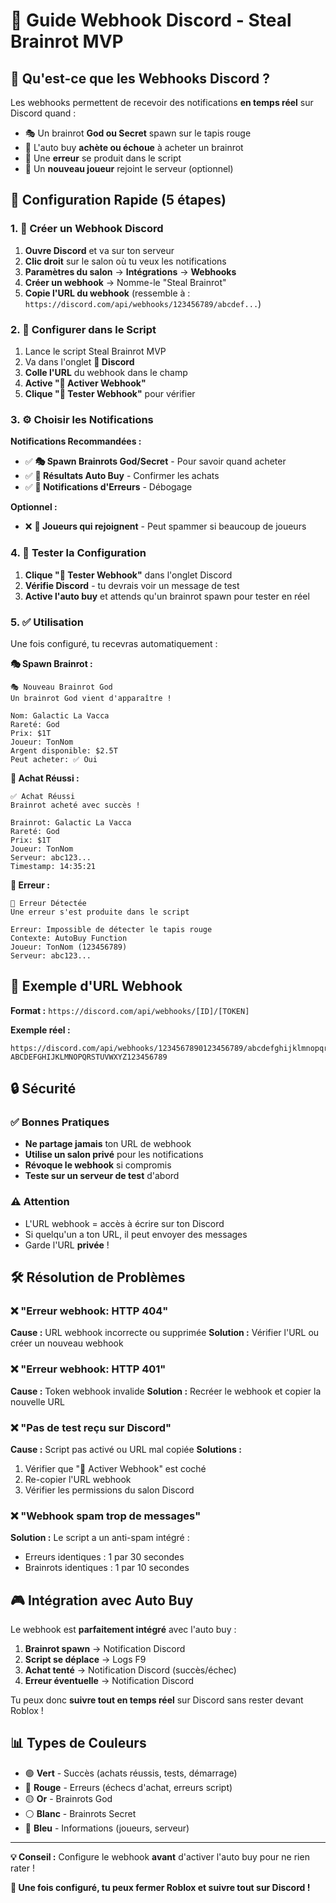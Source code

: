 # 📡 Guide Webhook Discord - Steal Brainrot MVP

## 🎯 Qu'est-ce que les Webhooks Discord ?

Les webhooks permettent de recevoir des notifications **en temps réel** sur Discord quand :
- 🎭 Un brainrot **God ou Secret** spawn sur le tapis rouge
- 🛒 L'auto buy **achète ou échoue** à acheter un brainrot
- 🚨 Une **erreur** se produit dans le script
- 👤 Un **nouveau joueur** rejoint le serveur (optionnel)

## 🚀 Configuration Rapide (5 étapes)

### 1. 📱 Créer un Webhook Discord

1. **Ouvre Discord** et va sur ton serveur
2. **Clic droit** sur le salon où tu veux les notifications
3. **Paramètres du salon** → **Intégrations** → **Webhooks**
4. **Créer un webhook** → Nomme-le "Steal Brainrot"
5. **Copie l'URL du webhook** (ressemble à : `https://discord.com/api/webhooks/123456789/abcdef...`)

### 2. 🔧 Configurer dans le Script

1. Lance le script Steal Brainrot MVP
2. Va dans l'onglet **📡 Discord**
3. **Colle l'URL** du webhook dans le champ
4. **Active "📡 Activer Webhook"**
5. **Clique "🧪 Tester Webhook"** pour vérifier

### 3. ⚙️ Choisir les Notifications

**Notifications Recommandées :**
- ✅ **🎭 Spawn Brainrots God/Secret** - Pour savoir quand acheter
- ✅ **🛒 Résultats Auto Buy** - Confirmer les achats
- ✅ **🚨 Notifications d'Erreurs** - Débogage

**Optionnel :**
- ❌ **👤 Joueurs qui rejoignent** - Peut spammer si beaucoup de joueurs

### 4. 🧪 Tester la Configuration

1. **Clique "🧪 Tester Webhook"** dans l'onglet Discord
2. **Vérifie Discord** - tu devrais voir un message de test
3. **Active l'auto buy** et attends qu'un brainrot spawn pour tester en réel

### 5. ✅ Utilisation

Une fois configuré, tu recevras automatiquement :

**🎭 Spawn Brainrot :**
```
🎭 Nouveau Brainrot God
Un brainrot God vient d'apparaître !

Nom: Galactic La Vacca
Rareté: God  
Prix: $1T
Joueur: TonNom
Argent disponible: $2.5T
Peut acheter: ✅ Oui
```

**🛒 Achat Réussi :**
```
✅ Achat Réussi
Brainrot acheté avec succès !

Brainrot: Galactic La Vacca
Rareté: God
Prix: $1T
Joueur: TonNom
Serveur: abc123...
Timestamp: 14:35:21
```

**🚨 Erreur :**
```
🚨 Erreur Détectée
Une erreur s'est produite dans le script

Erreur: Impossible de détecter le tapis rouge
Contexte: AutoBuy Function
Joueur: TonNom (123456789)
Serveur: abc123...
```

## 📱 Exemple d'URL Webhook

**Format :** `https://discord.com/api/webhooks/[ID]/[TOKEN]`

**Exemple réel :**
```
https://discord.com/api/webhooks/1234567890123456789/abcdefghijklmnopqrstuvwxyz-ABCDEFGHIJKLMNOPQRSTUVWXYZ123456789
```

## 🔒 Sécurité

### ✅ Bonnes Pratiques
- **Ne partage jamais** ton URL de webhook
- **Utilise un salon privé** pour les notifications
- **Révoque le webhook** si compromis
- **Teste sur un serveur de test** d'abord

### ⚠️ Attention
- L'URL webhook = accès à écrire sur ton Discord
- Si quelqu'un a ton URL, il peut envoyer des messages
- Garde l'URL **privée** !

## 🛠️ Résolution de Problèmes

### ❌ "Erreur webhook: HTTP 404"
**Cause :** URL webhook incorrecte ou supprimée
**Solution :** Vérifier l'URL ou créer un nouveau webhook

### ❌ "Erreur webhook: HTTP 401"  
**Cause :** Token webhook invalide
**Solution :** Recréer le webhook et copier la nouvelle URL

### ❌ "Pas de test reçu sur Discord"
**Cause :** Script pas activé ou URL mal copiée
**Solutions :**
1. Vérifier que "📡 Activer Webhook" est coché
2. Re-copier l'URL webhook
3. Vérifier les permissions du salon Discord

### ❌ "Webhook spam trop de messages"
**Solution :** Le script a un anti-spam intégré :
- Erreurs identiques : 1 par 30 secondes
- Brainrots identiques : 1 par 10 secondes

## 🎮 Intégration avec Auto Buy

Le webhook est **parfaitement intégré** avec l'auto buy :

1. **Brainrot spawn** → Notification Discord
2. **Script se déplace** → Logs F9 
3. **Achat tenté** → Notification Discord (succès/échec)
4. **Erreur éventuelle** → Notification Discord

Tu peux donc **suivre tout en temps réel** sur Discord sans rester devant Roblox !

## 📊 Types de Couleurs

- 🟢 **Vert** - Succès (achats réussis, tests, démarrage)
- 🔴 **Rouge** - Erreurs (échecs d'achat, erreurs script)
- 🟡 **Or** - Brainrots God
- ⚪ **Blanc** - Brainrots Secret  
- 🔵 **Bleu** - Informations (joueurs, serveur)

---

**💡 Conseil :** Configure le webhook **avant** d'activer l'auto buy pour ne rien rater !

**🎯 Une fois configuré, tu peux fermer Roblox et suivre tout sur Discord !**
